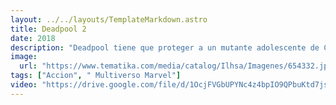 ```yaml
---
layout: ../../layouts/TemplateMarkdown.astro
title: Deadpool 2
date: 2018
description: "Deadpool tiene que proteger a un mutante adolescente de Cable, un soldado del futuro genéticamente modificado, pero Deadpool no está solo: otros superhéroes igual de chiflados que él unen sus fuerzas contra el perverso Cable."
image:
  url: "https://www.tematika.com/media/catalog/Ilhsa/Imagenes/654332.jpg"
tags: ["Accion", " Multiverso Marvel"]
video: "https://drive.google.com/file/d/1OcjFVGbUPYNc4z4bpIO9QPbuKtd7jsWt/preview"
---
```

